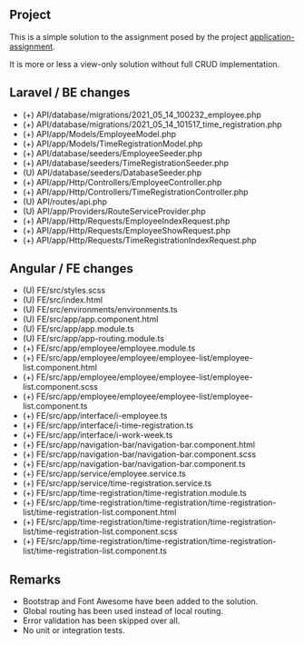 ## Project

This is a simple solution to the assignment posed by the project [application-assignment](https://github.com/caspertorndahl/application-assignment).

It is more or less a view-only solution without full CRUD implementation.

## Laravel / BE changes
- (+) API/database/migrations/2021_05_14_100232_employee.php
- (+) API/database/migrations/2021_05_14_101517_time_registration.php
- (+) API/app/Models/EmployeeModel.php
- (+) API/app/Models/TimeRegistrationModel.php
- (+) API/database/seeders/EmployeeSeeder.php
- (+) API/database/seeders/TimeRegistrationSeeder.php
- (U) API/database/seeders/DatabaseSeeder.php
- (+) API/app/Http/Controllers/EmployeeController.php
- (+) API/app/Http/Controllers/TimeRegistrationController.php
- (U) API/routes/api.php
- (U) API/app/Providers/RouteServiceProvider.php
- (+) API/app/Http/Requests/EmployeeIndexRequest.php
- (+) API/app/Http/Requests/EmployeeShowRequest.php
- (+) API/app/Http/Requests/TimeRegistrationIndexRequest.php

## Angular / FE changes
- (U) FE/src/styles.scss
- (U) FE/src/index.html
- (U) FE/src/environments/environments.ts
- (U) FE/src/app/app.component.html
- (U) FE/src/app/app.module.ts  
- (U) FE/src/app/app-routing.module.ts  
- (+) FE/src/app/employee/employee.module.ts  
- (+) FE/src/app/employee/employee/employee-list/employee-list.component.html  
- (+) FE/src/app/employee/employee/employee-list/employee-list.component.scss  
- (+) FE/src/app/employee/employee/employee-list/employee-list.component.ts  
- (+) FE/src/app/interface/i-employee.ts  
- (+) FE/src/app/interface/i-time-registration.ts  
- (+) FE/src/app/interface/i-work-week.ts  
- (+) FE/src/app/navigation-bar/navigation-bar.component.html
- (+) FE/src/app/navigation-bar/navigation-bar.component.scss
- (+) FE/src/app/navigation-bar/navigation-bar.component.ts
- (+) FE/src/app/service/employee.service.ts
- (+) FE/src/app/service/time-registration.service.ts
- (+) FE/src/app/time-registration/time-registration.module.ts
- (+) FE/src/app/time-registration/time-registration/time-registration-list/time-registration-list.component.html
- (+) FE/src/app/time-registration/time-registration/time-registration-list/time-registration-list.component.scss
- (+) FE/src/app/time-registration/time-registration/time-registration-list/time-registration-list.component.ts

## Remarks 
- Bootstrap and Font Awesome have been added to the solution. 
- Global routing has been used instead of local routing.
- Error validation has been skipped over all.
- No unit or integration tests.
